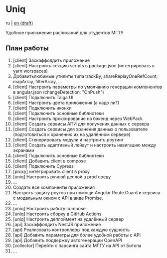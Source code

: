 # Uniq

ru | [en (draft)](docs/README/README.en.md)

Удобное приложение расписаний для студентов МГТУ

## План работы

1. [client] Заскаффолдить приложение
2. [client] Настроить секцию scripts в package.json (интегрировать в yarn worspaces)
3. Добавитьлюбимые утилиты типа trackBy, shareReplayOneRefCount, mapArray, filterArray, ...
4. [client] Настроить параметры по умолчанию генерации компонентов в angular.json (changeDetection: "OnPush")
5. [client] Подключить Taiga UI
6. [client] Настроить цвета приложения (а надо ли?)
7. [client] Подключить иконки
8. [client] Подключить основные библиотеки
9. [client] Настроить проксирование на бэкенд через WebPack
10. [client] Создать сервисы АПИ для получения данных с сервера
11. [client] Создать сервисы для хранения данных о пользователе (подготовиться к хранению их на удалённом сервере)
12. [client] Сгенерировать модули и настроить роутинг
13. [client] Создать адаптивный лейаут и настроить навигацию между экранами
14. [client] Подключить основные библиотеки
15. [client] Добавить client в compose
16. [client] Подключить Cypress
17. [proxy] интегрировать client в proxy
18. [uniq] Настроить ручной деплой в prod среду
19. ...
20. Создать все компоненты приложения
21. Настроть защиту роутов при помощи Angular Route Guard и сервиса с модальным окном с API в виде Promise.
22. ...
23. [uniq] Настроить работу compose
24. [uniq] Настроить сборку в GitHub Actions
25. [uniq] Настроить деплоймент на удалённый сервер
26. [api] Заскаффолдить NestJS приложение
27. [api] Реализовать контроллеры под каждую сущность
28. [api] Добавить параметры для более удобной работы с API
29. [api] Добавить поддержку автогенерации OpenAPI
30. [collector] Перейти с парсинга сайта МГТУ на API от Битопа
31. ...
